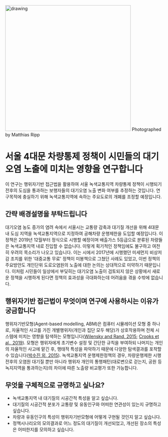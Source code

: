 <img src="https://live.staticflickr.com/4728/38477426035_a93e3902ea_5k.jpg" alt="drawing" width="400"/>
 Photographed by Matthias Ripp
<br>

# 서울 4대문 차량통제 정책이 시민들의 대기오염 노출에 미치는 영향을 연구합니다
이 연구는 행위자기반 접근법을 활용하여 서울 녹색교통지역 차량통제 정책이 시행되기 전후의 도심을 통과하는 보행자들의 대기오염 노출 변화 여부를 추정하는 것입니다. 연구목적에 충실하기 위해 녹색교통지역에 속하는 주요도로의 개폐를 조정할 예정입니다.

## 간략 배경설명을 부탁드립니다
대기오염 농도 증가의 염려 속에서 서울시는 교통량 감축과 대기질 개선을 위해 4대문 내 도심 지역을 녹색교통지역으로 지정하여 공해차량 운행제한을 도입할 예정입니다. 이 정책은 2019년 12월부터 정식으로 시행할 예정이며 배출가스 5등급으로 분류된 차량들은 녹색교통지역 내로 진입할 수 없습니다. 이렇게 획기적인 정책임에도 불구하고 여전히 우려의 목소리가 나오고 있습니다. 이는 시에서 2017년에 시행했던 미세먼지 비상저감 조치를 위한 '대중교통 무료' 정책이 미봉책으로 그쳤던 사례도 있었고, 이번 정책의 주요방안도 개인단위 도로오염원의 노출에 대한 논의는 상대적으로 미약하기 때문입니다. 이처럼 시민들이 일상에서 부딪히는 대기오염 노출이 검토되지 않은 상황에서 새로운 정책을 시행하게 된다면 정책의 효과성을 극대화하는데 어려움을 겪을 수밖에 없습니다.

## 행위자기반 접근법이 무엇이며 연구에 사용하시는 이유가 궁금합니다
행위자기반모형(Agent-based modelling, ABM)은 컴퓨터 시뮬레이션 모형 중 하나로, 자율적인 사고를 가진 개별행위자(개인과 집단 모두 해당)가 상호작용하며 전체 시스템에 미치는 영향을 탐색하는 모형입니다([Wilensky and Rand, 2015](https://books.google.co.uk/books/about/An_Introduction_to_Agent_Based_Modeling.html?id=LQrhBwAAQBAJ&source=kp_cover&redir_esc=y); [Crooks et al., 2019](http://uk.sagepub.com/en-gb/eur/agent-based-modelling-and-geographical-information-systems/book250134)). 모형은 행위자에게 초기변수 설정 및 간단한 규칙을 부여하되 나머지는 개인의 자율적인 사고에 맡긴 후, 행태적 특성을 파악하기 때문에 다양한 탐색결과를 포착할 수 있습니다([박수진 외, 2015](http://www.riss.kr/search/detail/DetailView.do?p_mat_type=1a0202e37d52c72d&control_no=96efd0f1218282426aae8a972f9116fb)). 녹색교통지역 운행제한정책의 경우, 차량운행제한 시행 전후의 오염원 대기질 뿐만 아니라 행위자 개인의 통행패턴(대로변으로 걷는지, 공원 등 녹지지역을 통과하는지)의 차이에 따른 노출량 비교평가 또한 가능합니다.

## 무엇을 구체적으로 규명하고 싶나요?
- 녹색교통지역 내 대기질의 시공간적 특성을 알고 싶습니다.
- 대기질의 시공간적 분포가 교통량 및 유동인구와 어떠한 연관성이 있는지 규명하고 싶습니다. 
- 차량과 유동인구의 특성이 행위자기반모형에 어떻게 구현될 것인지 알고 싶습니다.
- 정책시나리오의 모의결과로 어느 정도의 대기질이 개선되었고, 개선된 장소의 특성은 어떠한지를 모의하고 싶습니다.
